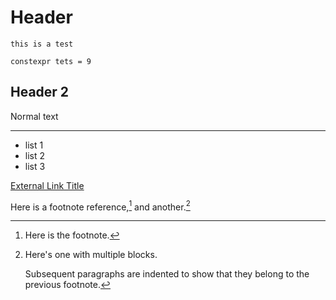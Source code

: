 <!-- TITLE: Home -->
<!-- SUBTITLE: A quick summary of Home -->

# Header
`this is a test`

```c_cpp
constexpr tets = 9
```

## Header 2
Normal text



-----

- list 1
- list 2
- list 3

[External Link Title](https://www.google.com/)


Here is a footnote reference,[^1] and another.[^longnote]

[^1]: Here is the footnote.

[^longnote]: Here's one with multiple blocks.

    Subsequent paragraphs are indented to show that they
belong to the previous footnote.


